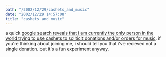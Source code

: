 ```yaml
---
path: "/2002/12/29/cashets_and_music" 
date: "2002/12/29 14:57:08" 
title: "cashets and music" 
---
```

<p>a quick <a href="http://www.google.com/search?q=cashets+music&amp;hl=en&amp;lr=&amp;ie=UTF-8&amp;newwindow=1&amp;safe=off&amp;start=0&amp;sa=N">google search reveals that i am currently the only person in the world trying to use cashets to soliticit donations and/or orders for music</a>. if you're thinking about joining me, i should tell you that i've recieved not a single donation. but it's a fun experiment anyway.</p>